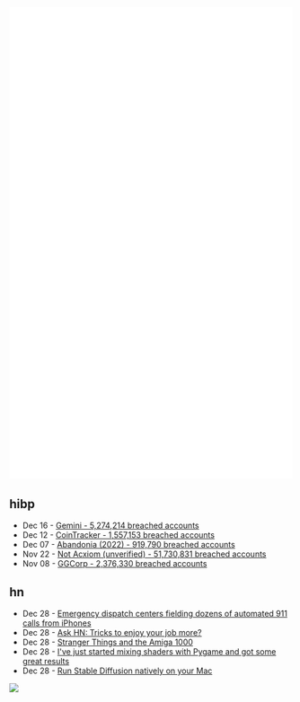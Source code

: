 ![Metrics](https://raw.githubusercontent.com/phixion/phixion/master/metrics.svg)

## hibp

<!--
for https://github.com/phixion/phixion/blob/main/.github/workflows/feeds.yml
-->
<!--START_SECTION:haveibeenpwnd-->
- Dec 16 - [Gemini - 5,274,214 breached accounts](https://haveibeenpwned.com/PwnedWebsites#Gemini)
- Dec 12 - [CoinTracker - 1,557,153 breached accounts](https://haveibeenpwned.com/PwnedWebsites#CoinTracker)
- Dec 07 - [Abandonia (2022) - 919,790 breached accounts](https://haveibeenpwned.com/PwnedWebsites#Abandonia2022)
- Nov 22 - [Not Acxiom (unverified) - 51,730,831 breached accounts](https://haveibeenpwned.com/PwnedWebsites#NotAcxiom)
- Nov 08 - [GGCorp - 2,376,330 breached accounts](https://haveibeenpwned.com/PwnedWebsites#GGCorp)
<!--END_SECTION:haveibeenpwnd-->

## hn

<!--
for https://github.com/phixion/phixion/blob/main/.github/workflows/feeds.yml
-->
<!--START_SECTION:hn-->
- Dec 28 - [Emergency dispatch centers fielding dozens of automated 911 calls from iPhones](https://coloradosun.com/2022/12/26/skier-iphone-crash-detection-calls/)
- Dec 28 - [Ask HN: Tricks to enjoy your job more?](https://news.ycombinator.com/item?id=34157056)
- Dec 28 - [Stranger Things and the Amiga 1000](https://www.datagubbe.se/stranger/)
- Dec 28 - [I've just started mixing shaders with Pygame and got some great results](https://dafluffypotato.itch.io/hue-flowing)
- Dec 28 - [Run Stable Diffusion natively on your Mac](https://sindresorhus.com/amazing-ai)
<!--END_SECTION:hn-->

<!--
for https://yhype.me
-->
![](https://hit.yhype.me/github/profile?user_id=13013670)
